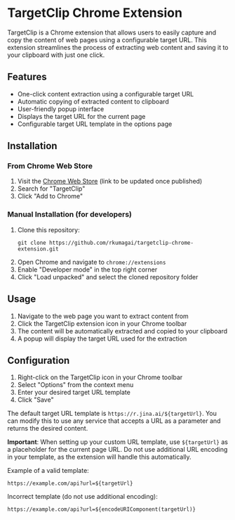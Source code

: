 # TargetClip Chrome Extension

TargetClip is a Chrome extension that allows users to easily capture and copy the content of web pages using a configurable target URL. This extension streamlines the process of extracting web content and saving it to your clipboard with just one click.

## Features

- One-click content extraction using a configurable target URL
- Automatic copying of extracted content to clipboard
- User-friendly popup interface
- Displays the target URL for the current page
- Configurable target URL template in the options page

## Installation

### From Chrome Web Store

1. Visit the [Chrome Web Store](https://chrome.google.com/webstore) (link to be updated once published)
2. Search for "TargetClip"
3. Click "Add to Chrome"

### Manual Installation (for developers)

1. Clone this repository:
   ```
   git clone https://github.com/rkumagai/targetclip-chrome-extension.git
   ```
2. Open Chrome and navigate to `chrome://extensions`
3. Enable "Developer mode" in the top right corner
4. Click "Load unpacked" and select the cloned repository folder

## Usage

1. Navigate to the web page you want to extract content from
2. Click the TargetClip extension icon in your Chrome toolbar
3. The content will be automatically extracted and copied to your clipboard
4. A popup will display the target URL used for the extraction

## Configuration

1. Right-click on the TargetClip icon in your Chrome toolbar
2. Select "Options" from the context menu
3. Enter your desired target URL template
4. Click "Save"

The default target URL template is `https://r.jina.ai/${targetUrl}`. You can modify this to use any service that accepts a URL as a parameter and returns the desired content.

**Important**: When setting up your custom URL template, use `${targetUrl}` as a placeholder for the current page URL. Do not use additional URL encoding in your template, as the extension will handle this automatically.

Example of a valid template:
```
https://example.com/api?url=${targetUrl}
```

Incorrect template (do not use additional encoding):
```
https://example.com/api?url=${encodeURIComponent(targetUrl)}
```